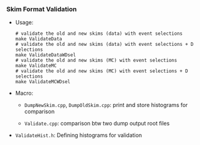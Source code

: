 ### Skim Format Validation
- Usage:
	```
	# validate the old and new skims (data) with event selections
	make ValidateData
	# validate the old and new skims (data) with event selections + D selections
	make ValidateDataWDsel
	# validate the old and new skims (MC) with event selections
	make ValidateMC
	# validate the old and new skims (MC) with event selections + D selections
	make ValidateMCWDsel
	```


- Macro:
	- `DumpNewSkim.cpp`, `DumpOldSkim.cpp`: print and store histograms for comparison

	- `Validate.cpp`: comparison btw two dump output root files

- `ValidateHist.h`:
	Defining histograms for validation


